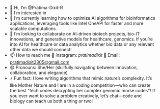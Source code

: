 - 👋 Hi, I’m @Pratima-Dixit-R
- 👀 I’m interested in 
- 🌱 I’m currently learning how to optimize AI algorithms for bioinformatics applications, leveraging tools like Intel OneAPI for faster and more scalable computations. 
- 💞️ I’m looking to collaborate on AI-driven biotech projects, bio-IT innovations, and generative models for healthcare, genomics. If you’re into AI for healthcare or data analytics whether bio data or any relevant other data we should connect!
- 📫 How to reach me
📸 Instagram: _pratimadixit_
📧 Email: pratimadixit2305@gmail.com
- 😄 Pronouns: She/Her (skillfully navigating between innovation, collaboration, and elegance)
- ⚡ Fun fact: I love writing algorithms that mimic nature’s complexity. It’s like Mother Nature and I are in a coding competition—who can create the best  "tech codes decrypting her complex genomic morse codes"! If you ever want to solve a problem creatively, let’s chat—code and biology can teach us both a thing or two! 

<!---
Pratima-Dixit-R/Pratima-Dixit-R is a ✨ special ✨ repository because its `README.md` (this file) appears on your GitHub profile.
You can click the Preview link to take a look at your changes.
--->
